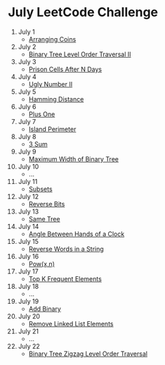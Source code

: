 # July LeetCode Challenge

1. July 1
	- [Arranging Coins](https://www.geeksforgeeks.org/maximum-height-coins-arranged-triangle/)
2. July 2
	- [Binary Tree Level Order Traversal II](https://www.geeksforgeeks.org/reverse-level-order-traversal/)
3. July 3
	- [Prison Cells After N Days](https://medium.com/@akshay_ravindran/day-31-prison-cells-after-n-days-6954ed481483)
4. July 4
	- [Ugly Number II](https://www.geeksforgeeks.org/ugly-numbers/)
5. July 5
	- [Hamming Distance](https://www.geeksforgeeks.org/hamming-distance-between-two-integers/)
6. July 6
	- [Plus One](https://www.geeksforgeeks.org/adding-one-to-number-represented-as-array-of-digits/)
7. July 7
	- [Island Perimeter](https://www.geeksforgeeks.org/find-perimeter-shapes-formed-1s-binary-matrix/)
8. July 8
	- [3 Sum](https://www.geeksforgeeks.org/find-a-triplet-that-sum-to-a-given-value/)
9. July 9
	- [Maximum Width of Binary Tree](https://www.geeksforgeeks.org/maximum-width-of-a-binary-tree/)
10. July 10
	- ...
11. July 11
	- [Subsets](https://www.geeksforgeeks.org/find-distinct-subsets-given-set/)
12. July 12
	- [Reverse Bits](https://www.tutorialspoint.com/reverse-bits-in-cplusplus)
13. July 13
	- [Same Tree](https://www.geeksforgeeks.org/iterative-function-check-two-trees-identical/)
14. July 14
	- [Angle Between Hands of a Clock](https://www.geeksforgeeks.org/calculate-angle-hour-hand-minute-hand/)
15. July 15
	- [Reverse Words in a String](https://www.geeksforgeeks.org/reverse-words-in-a-given-string/)
16. July 16
	- [Pow(x,n)](https://www.geeksforgeeks.org/power-function-cc/)
17. July 17
	- [Top K Frequent Elements](https://www.geeksforgeeks.org/find-k-numbers-occurrences-given-array/)
18. July 18
	- ...
19. July 19
	- [Add Binary](https://www.geeksforgeeks.org/program-to-add-two-binary-strings/)
20. July 20
	- [Remove Linked List Elements](https://www.geeksforgeeks.org/delete-occurrences-given-key-linked-list/)
21. July 21
	- ...
22. July 22
	- [Binary Tree Zigzag Level Order Traversal](https://www.geeksforgeeks.org/zigzag-tree-traversal/)
